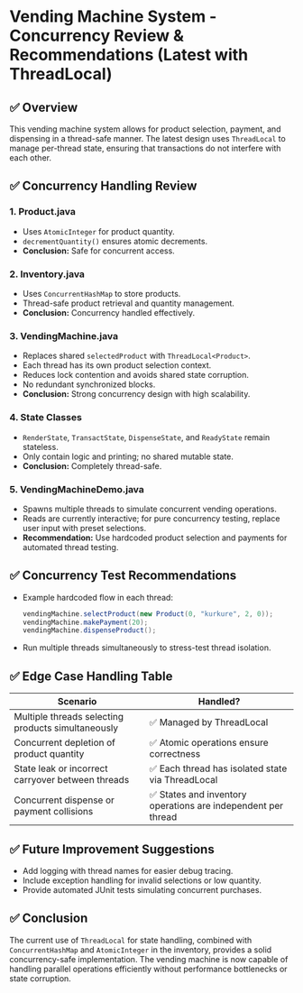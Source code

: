 # Vending Machine System - Concurrency Review & Recommendations (Latest with ThreadLocal)

## ✅ Overview
This vending machine system allows for product selection, payment, and dispensing in a thread-safe manner. The latest design uses `ThreadLocal` to manage per-thread state, ensuring that transactions do not interfere with each other.

## ✅ Concurrency Handling Review

### 1. Product.java
- Uses `AtomicInteger` for product quantity.
- `decrementQuantity()` ensures atomic decrements.
- **Conclusion:** Safe for concurrent access.

### 2. Inventory.java
- Uses `ConcurrentHashMap` to store products.
- Thread-safe product retrieval and quantity management.
- **Conclusion:** Concurrency handled effectively.

### 3. VendingMachine.java
- Replaces shared `selectedProduct` with `ThreadLocal<Product>`.
- Each thread has its own product selection context.
- Reduces lock contention and avoids shared state corruption.
- No redundant synchronized blocks.
- **Conclusion:** Strong concurrency design with high scalability.

### 4. State Classes
- `RenderState`, `TransactState`, `DispenseState`, and `ReadyState` remain stateless.
- Only contain logic and printing; no shared mutable state.
- **Conclusion:** Completely thread-safe.

### 5. VendingMachineDemo.java
- Spawns multiple threads to simulate concurrent vending operations.
- Reads are currently interactive; for pure concurrency testing, replace user input with preset selections.
- **Recommendation:** Use hardcoded product selection and payments for automated thread testing.

## ✅ Concurrency Test Recommendations
- Example hardcoded flow in each thread:
  ```java
  vendingMachine.selectProduct(new Product(0, "kurkure", 2, 0));
  vendingMachine.makePayment(20);
  vendingMachine.dispenseProduct();
  ```
- Run multiple threads simultaneously to stress-test thread isolation.

## ✅ Edge Case Handling Table
| Scenario                                                  | Handled?                                      |
|-----------------------------------------------------------|-----------------------------------------------|
| Multiple threads selecting products simultaneously        | ✅ Managed by ThreadLocal                     |
| Concurrent depletion of product quantity                  | ✅ Atomic operations ensure correctness        |
| State leak or incorrect carryover between threads         | ✅ Each thread has isolated state via ThreadLocal |
| Concurrent dispense or payment collisions                 | ✅ States and inventory operations are independent per thread |

## ✅ Future Improvement Suggestions
- Add logging with thread names for easier debug tracing.
- Include exception handling for invalid selections or low quantity.
- Provide automated JUnit tests simulating concurrent purchases.

## ✅ Conclusion
The current use of `ThreadLocal` for state handling, combined with `ConcurrentHashMap` and `AtomicInteger` in the inventory, provides a solid concurrency-safe implementation. The vending machine is now capable of handling parallel operations efficiently without performance bottlenecks or state corruption.

